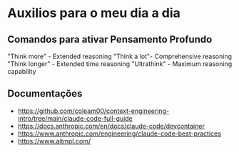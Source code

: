 # Auxilios para o meu dia a dia

## Comandos para ativar Pensamento Profundo
"Think more" - Extended reasoning
"Think a lot"- Comprehensive reasoning
"Think longer" - Extended time reasoning
"Ultrathink" - Maximum reasoning capability

## Documentações
- https://github.com/coleam00/context-engineering-intro/tree/main/claude-code-full-guide
- https://docs.anthropic.com/en/docs/claude-code/devcontainer
- https://www.anthropic.com/engineering/claude-code-best-practices
- https://www.aitmpl.com/